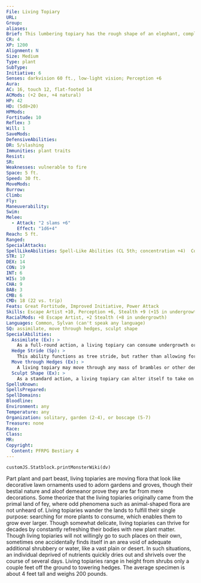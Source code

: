 ```yaml
---
File: Living Topiary
URL: 
Group: 
aliases: 
Brief: This lumbering topiary has the rough shape of an elephant, complete with brambly limbs and tusks.
CR: 4
XP: 1200
Alignment: N
Size: Medium
Type: plant
SubType: 
Initiative: 6
Senses: darkvision 60 ft., low-light vision; Perception +6
Aura: 
AC: 16, touch 12, flat-footed 14
ACMods: (+2 Dex, +4 natural)
HP: 42
HD: (5d8+20)
HPMods: 
Fortitude: 10
Reflex: 3
Will: 1
SaveMods: 
DefensiveAbilities: 
DR: 5/slashing
Immunities: plant traits
Resist: 
SR: 
Weaknesses: vulnerable to fire
Space: 5 ft.
Speed: 30 ft.
MoveMods: 
Burrow: 
Climb: 
Fly: 
Maneuverability: 
Swim: 
Melee: 
  - Attack: "2 slams +6"
    Effect: "1d6+4"
Reach: 5 ft.
Ranged: 
SpecialAttacks: 
SpellLikeAbilities: Spell-Like Abilities (CL 5th; concentration +4)  Constant-pass without trace   3/day-hedge stride
STR: 17
DEX: 14
CON: 19
INT: 6
WIS: 10
CHA: 9
BAB: 3
CMB: 6
CMD: 18 (22 vs. trip)
Feats: Great Fortitude, Improved Initiative, Power Attack
Skills: Escape Artist +10, Perception +6, Stealth +9 (+15 in undergrowth)
RacialMods: +8 Escape Artist, +2 Stealth (+8 in undergrowth)
Languages: Common, Sylvan (can't speak any language)
SQ: assimilate, move through hedges, sculpt shape
SpecialAbilities:
  Assimilate (Ex): >
    As a full-round action, a living topiary can consume undergrowth or bushy plant matter it's currently touching and incorporate that material into its form. It can do this at a rate of 5 cubic feet per round, healing 1d8 points of damage each time. If the topiary is at maximum hit points, this ability has no effect.
  Hedge Stride (Sp): >
    This ability functions as tree stride, but rather than allowing for teleportation from tree to tree, it permits the living topiary to teleport from one area of brush or hedges to another area of similar vegetation within 1,500 feet.
  Move through Hedges (Ex): >
    A living topiary may move through any mass of brambles or other dense plant growth without penalty. It must begin and end its turn outside of the mass.
  Sculpt Shape (Ex): >
    As a standard action, a living topiary can alter itself to take on the basic form of any creature. The change is purely cosmetic, and does not change its size, grant it any special powers, or alter its abilities.
SpellsKnown: 
SpellsPrepared: 
SpellDomains: 
Bloodline: 
Environment: any
Temperature: any
Organization: solitary, garden (2-4), or boscage (5-7)
Treasure: none
Race: 
Class: 
MR: 
Copyright:
  Content: PFRPG Bestiary 4
---
```

```dataviewjs
customJS.Statblock.printMonsterWiki(dv)
```
Part plant and part beast, living topiaries are moving flora that look like decorative lawn ornaments used to adorn gardens and groves, though their bestial nature and aloof demeanor prove they are far from mere decorations. Some theorize that the living topiaries originally came from the primal land of fey, where odd phenomena such as animal-shaped flora are not unheard of. Living topiaries wander the lands to fulfill their single purpose: searching for more plants to consume, which enables them to grow ever larger. Though somewhat delicate, living topiaries can thrive for decades by constantly refreshing their bodies with new plant matter. Though living topiaries will not willingly go to such places on their own, sometimes one accidentally finds itself in an area void of adequate additional shrubbery or water, like a vast plain or desert. In such situations, an individual deprived of nutrients quickly dries out and shrivels over the course of several days. Living topiaries range in height from shrubs only a couple feet off the ground to towering hedges. The average specimen is about 4 feet tall and weighs 200 pounds.
